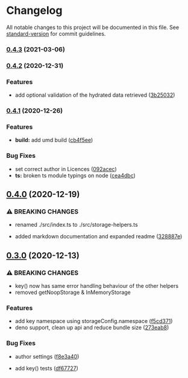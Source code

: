 # Changelog

All notable changes to this project will be documented in this file. See [standard-version](https://github.com/conventional-changelog/standard-version) for commit guidelines.

### [0.4.3](https://github.com/FaberVitale/storage-helpers/compare/v0.4.2...v0.4.3) (2021-03-06)

### [0.4.2](https://github.com/FaberVitale/storage-helpers/compare/v0.4.1...v0.4.2) (2020-12-31)


### Features

* add optional validation of the hydrated data retrieved ([3b25032](https://github.com/FaberVitale/storage-helpers/commit/3b2503203871264dd6fe2399feee50f87d1ff5ac))

### [0.4.1](https://github.com/FaberVitale/storage-helpers/compare/v0.4.0...v0.4.1) (2020-12-26)


### Features

* **build:** add umd build ([cb4f5ee](https://github.com/FaberVitale/storage-helpers/commit/cb4f5ee7ae4f7d1a6721332ae12d4a8dbf510d24))


### Bug Fixes

* set correct author in Licences ([092acec](https://github.com/FaberVitale/storage-helpers/commit/092acecf29748984ee6e451302317c9ce3cb8230))
* **ts:** broken ts module typings on node ([cea4dbc](https://github.com/FaberVitale/storage-helpers/commit/cea4dbc0c43131b1590e70ca58c79e625f807156))

## [0.4.0](https://github.com/FaberVitale/storage-helpers/compare/v0.3.0...v0.4.0) (2020-12-19)


### ⚠ BREAKING CHANGES

* renamed ./src/index.ts to ./src/storage-helpers.ts

* added markdown documentation and expanded readme ([328887e](https://github.com/FaberVitale/storage-helpers/commit/328887ef08589764d934fa9679101af4442bf651))

## [0.3.0](https://github.com/FaberVitale/storage-helpers/compare/v0.2.0...v0.3.0) (2020-12-13)


### ⚠ BREAKING CHANGES

* key() now  has same error handling behaviour of the other helpers
* removed getNoopStorage & InMemoryStorage

### Features

* add key namespace using storageConfig.namespace ([f5cd371](https://github.com/FaberVitale/storage-helpers/commit/f5cd3711bcdfc5efdab55f5ed428734b20d5c1e6))
* deno support, clean up api and reduce bundle size ([273eab8](https://github.com/FaberVitale/storage-helpers/commit/273eab840b6315daaa56d8713d33c769daa56841))


### Bug Fixes

* author settings ([f8e3a40](https://github.com/FaberVitale/storage-helpers/commit/f8e3a40f6d38bbb2ec6afe1b4b3636ad9895f96a))


* add key() tests ([df67727](https://github.com/FaberVitale/storage-helpers/commit/df67727202480664b34f2f484ac3031c8a4baf9c))
